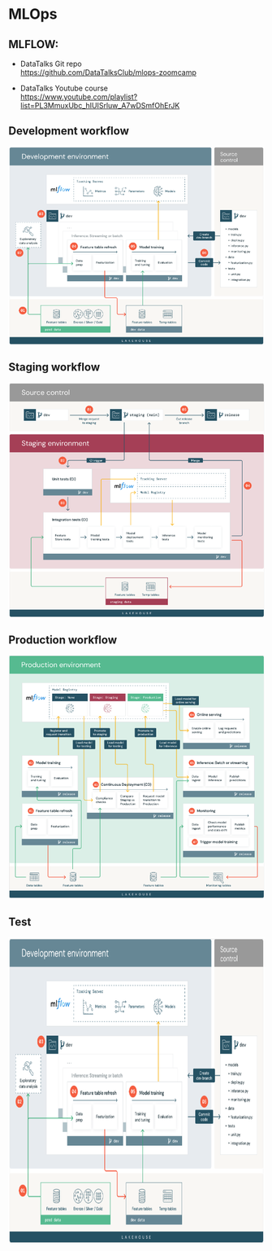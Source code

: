 # MLOps
## MLFLOW:

- DataTalks Git repo
<br>  https://github.com/DataTalksClub/mlops-zoomcamp

- DataTalks Youtube course
<br>  https://www.youtube.com/playlist?list=PL3MmuxUbc_hIUISrluw_A7wDSmfOhErJK


## Development workflow 
![Alt text](Files/Screenshots/DevStage.png)

## Staging workflow
![Alt text](Files/Screenshots/Staging.png)

## Production workflow
![Alt text](Files/Screenshots/Production.png)

## Test
<img src="Files/Screenshots/DevStage.png"  width="600" height="600">